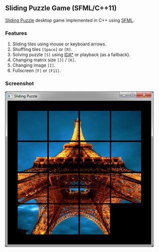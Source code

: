 ## Sliding Puzzle Game (SFML/C++11)

[Sliding Puzzle](http://en.wikipedia.org/wiki/Sliding_puzzle) desktop game implemented in C++ using [SFML](http://www.sfml-dev.org/).

### Features
 1. Sliding tiles using mouse or keyboard arrows.
 2. Shuffling tiles `[Space]` or `[R]`.
 3. Solving puzzle `[S]` using [IDA*](http://en.wikipedia.org/wiki/IDA*) or playback (as a failback).
 4. Changing matrix size `[J]` / `[K]`.
 5. Changing image `[I]`.
 6. Fullscreen `[F]` or `[F11]`.

### Screenshot
![](https://raw.githubusercontent.com/pkoper/sliding-puzzle/master/doc/images/screenshot.png)


